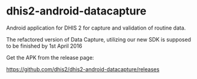 # dhis2-android-datacapture
Android application for DHIS 2 for capture and validation of routine data.

The refactored version of Data Capture, utilizing our new SDK is supposed to be finished by 1st April 2016

Get the APK from the release page:

https://github.com/dhis2/dhis2-android-datacapture/releases
